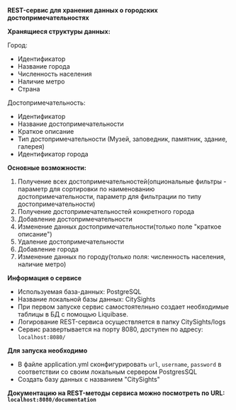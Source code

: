 **REST-сервис для хранения данных о городских достопримечательностях**

**Хранящиеся структуры данных:**

Город:
* Идентификатор
* Название города
* Численность населения
* Наличие метро
* Страна

Достопримечательность:
* Идентификатор
* Название достопримечательности
* Краткое описание
* Тип достопримечательности (Музей, заповедник, памятник, здание, галерея)
* Идентификатор города


**Основные возможности:**
1. Получение всех достопримечательностей(опциональные фильтры - параметр для сортировки по наименованию достопримечательности, параметр для фильтрации по типу достопримечательности)
2. Получение достопримечательностей конкретного города
3. Добавление достопримечательности
4. Изменение данных достопримечательности(только поле "краткое описание")
5. Удаление достопримечательности
6. Добавление города
7. Изменение данных по городу(только поля: численность населения, наличие метро)


**Информация о сервисе**

* Используемая база-данных: PostgreSQL
* Название локальной базы данных: CitySights
* При первом запуске сервис самостоятелньно создает необходимые таблицы в БД с помощью Liquibase.
* Логирование REST-сервиса осуществляется в папку CitySights/logs
* Сервис развертывается на порту 8080, доступен по адресу: `localhost:8080/`

**Для запуска необходимо**

* В файле application.yml сконфигурировать `url`, `username`, `password` в соответствии со своим локальным сервером PostgresSQL
* Создать базу данных с названием "CitySights"

**Документацию на REST-методы сервиса можно посмотреть по URL: `localhost:8080/documentation`**
